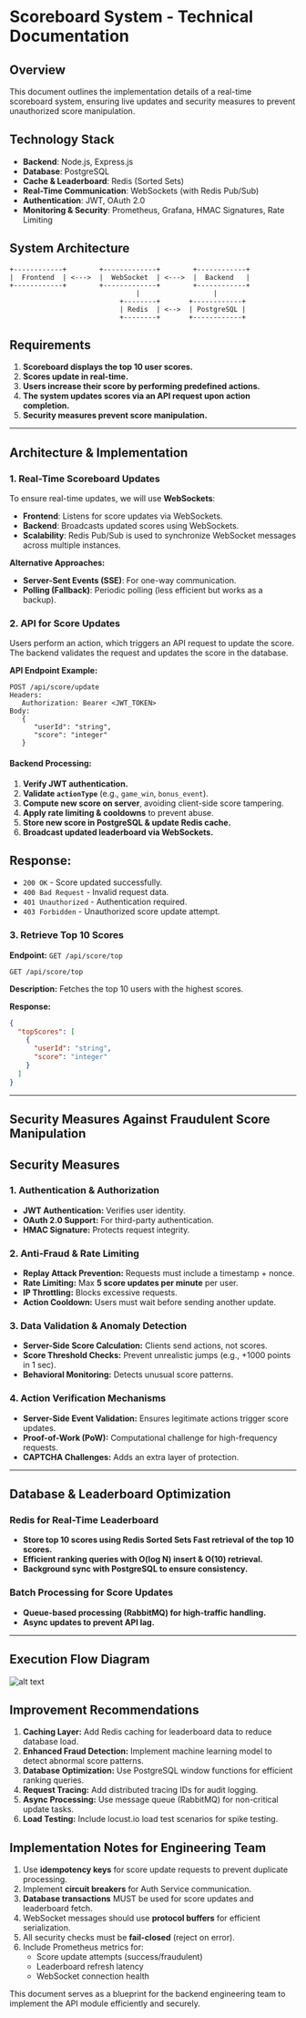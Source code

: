 # Scoreboard System - Technical Documentation

## Overview

This document outlines the implementation details of a real-time scoreboard system, ensuring live updates and security measures to prevent unauthorized score manipulation.

## Technology Stack

- **Backend**: Node.js, Express.js
- **Database**: PostgreSQL
- **Cache & Leaderboard**: Redis (Sorted Sets)
- **Real-Time Communication**: WebSockets (with Redis Pub/Sub)
- **Authentication**: JWT, OAuth 2.0
- **Monitoring & Security**: Prometheus, Grafana, HMAC Signatures, Rate Limiting

## System Architecture

```
+------------+        +-------------+        +------------+
|  Frontend  | <--->  |  WebSocket  | <--->  |  Backend   |
+------------+        +-------------+        +------------+
                               |                  |
                           +--------+       +------------+
                           | Redis  | <-->  | PostgreSQL |
                           +--------+       +------------+
```

## Requirements

1. **Scoreboard displays the top 10 user scores.**
2. **Scores update in real-time.**
3. **Users increase their score by performing predefined actions.**
4. **The system updates scores via an API request upon action completion.**
5. **Security measures prevent score manipulation.**

---

## Architecture & Implementation

### 1. Real-Time Scoreboard Updates

To ensure real-time updates, we will use **WebSockets**:

- **Frontend**: Listens for score updates via WebSockets.
- **Backend**: Broadcasts updated scores using WebSockets.
- **Scalability**: Redis Pub/Sub is used to synchronize WebSocket messages across multiple instances.

**Alternative Approaches:**

- **Server-Sent Events (SSE)**: For one-way communication.
- **Polling (Fallback)**: Periodic polling (less efficient but works as a backup).

### 2. API for Score Updates

Users perform an action, which triggers an API request to update the score. The backend validates the request and updates the score in the database.

**API Endpoint Example:**

```http
POST /api/score/update
Headers:
   Authorization: Bearer <JWT_TOKEN>
Body:
   {
      "userId": "string",
      "score": "integer"
   }
```

#### **Backend Processing:**

1. **Verify JWT authentication.**
2. **Validate `actionType`** (e.g., `game_win`, `bonus_event`).
3. **Compute new score on server**, avoiding client-side score tampering.
4. **Apply rate limiting & cooldowns** to prevent abuse.
5. **Store new score in PostgreSQL & update Redis cache.**
6. **Broadcast updated leaderboard via WebSockets.**

## **Response:**

- `200 OK` - Score updated successfully.
- `400 Bad Request` - Invalid request data.
- `401 Unauthorized` - Authentication required.
- `403 Forbidden` - Unauthorized score update attempt.

### 3. Retrieve Top 10 Scores

**Endpoint:** `GET /api/score/top`

```http
GET /api/score/top
```

**Description:** Fetches the top 10 users with the highest scores.

**Response:**

```json
{
  "topScores": [
    {
      "userId": "string",
      "score": "integer"
    }
  ]
}
```

---

## Security Measures Against Fraudulent Score Manipulation

## Security Measures

### 1. Authentication & Authorization

- **JWT Authentication:** Verifies user identity.
- **OAuth 2.0 Support:** For third-party authentication.
- **HMAC Signature:** Protects request integrity.

### 2. Anti-Fraud & Rate Limiting

- **Replay Attack Prevention:** Requests must include a timestamp + nonce.
- **Rate Limiting:** Max **5 score updates per minute** per user.
- **IP Throttling:** Blocks excessive requests.
- **Action Cooldown:** Users must wait before sending another update.

### 3. Data Validation & Anomaly Detection

- **Server-Side Score Calculation:** Clients send actions, not scores.
- **Score Threshold Checks:** Prevent unrealistic jumps (e.g., +1000 points in 1 sec).
- **Behavioral Monitoring:** Detects unusual score patterns.

### 4. Action Verification Mechanisms

- **Server-Side Event Validation:** Ensures legitimate actions trigger score updates.
- **Proof-of-Work (PoW):** Computational challenge for high-frequency requests.
- **CAPTCHA Challenges:** Adds an extra layer of protection.

---

## Database & Leaderboard Optimization

### **Redis for Real-Time Leaderboard**

- **Store top 10 scores using Redis Sorted Sets Fast retrieval of the top 10 scores.**
- **Efficient ranking queries with O(log N) insert & O(10) retrieval.**
- **Background sync with PostgreSQL to ensure consistency.**

### **Batch Processing for Score Updates**

- **Queue-based processing (RabbitMQ) for high-traffic handling.**
- **Async updates to prevent API lag.**

---

## Execution Flow Diagram

![alt text](image.png)

## Improvement Recommendations

1. **Caching Layer:** Add Redis caching for leaderboard data to reduce database load.
2. **Enhanced Fraud Detection:** Implement machine learning model to detect abnormal score patterns.
3. **Database Optimization:** Use PostgreSQL window functions for efficient ranking queries.
4. **Request Tracing:** Add distributed tracing IDs for audit logging.
5. **Async Processing:** Use message queue (RabbitMQ) for non-critical update tasks.
6. **Load Testing:** Include locust.io load test scenarios for spike testing.

## **Implementation Notes for Engineering Team**

1. Use **idempotency keys** for score update requests to prevent duplicate processing.
2. Implement **circuit breakers** for Auth Service communication.
3. **Database transactions** MUST be used for score updates and leaderboard fetch.
4. WebSocket messages should use **protocol buffers** for efficient serialization.
5. All security checks must be **fail-closed** (reject on error).
6. Include Prometheus metrics for:
   - Score update attempts (success/fraudulent)
   - Leaderboard refresh latency
   - WebSocket connection health

This document serves as a blueprint for the backend engineering team to implement the API module efficiently and securely.

